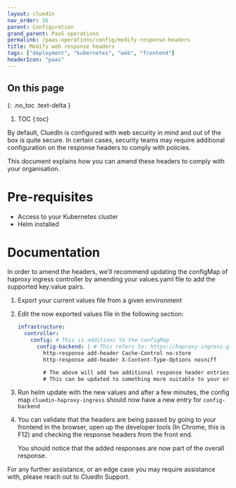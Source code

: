 ```yaml
---
layout: cluedin
nav_order: 16
parent: Configuration
grand_parent: PaaS operations
permalink: /paas-operations/config/modify-response-headers
title: Modify web response headers
tags: ["deployment", "kubernetes", "web", "frontend"]
headerIcon: "paas"
---
```

## On this page
{: .no_toc .text-delta }
1. TOC
{:toc}

By default, CluedIn is configured with web security in mind and out of the box is quite secure. In certain cases, security teams may require additional configuration on the response headers to comply with policies.

This document explains how you can amend these headers to comply with your organisation.

# Pre-requisites
- Access to your Kubernetes cluster
- Helm installed

# Documentation

In order to amend the headers, we'll recommend updating the configMap of haproxy ingress controller by amending your values.yaml file to add the supported key:value pairs.

1. Export your current values file from a given environment
1. Edit the now exported values file in the following section:

   ```yaml
   infrastructure:
     controller:
       config: # This is additions to the configMap
         config-backend: | # This refers to: https://haproxy-ingress.github.io/docs/configuration/keys/#configuration-snippet
           http-response add-header Cache-Control no-store
           http-response add-header X-Content-Type-Options nosniff

           # The above will add two additional response header entries for Cache-Control and X-Content-Type.
           # This can be updated to something more suitable to your organization.
   ```

1. Run helm update with the new values and after a few minutes, the config map `cluedin-haproxy-ingress` should now have a new entry for `config-backend`
1. You can validate that the headers are being passed by going to your frontend in the browser, open up the developer tools (In Chrome, this is F12) and checking the response headers from the front end.

   You should notice that the added responses are now part of the overall response.

For any further assistance, or an edge case you may require assistance with, please reach out to CluedIn Support.